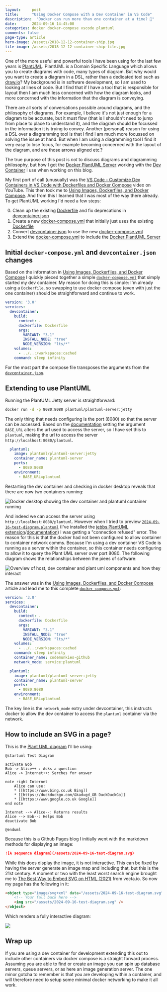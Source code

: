 ```yaml
---
layout: 	post
title:  	"Using Docker Compose with a Dev Container in VS Code"
description:  "Docker can run more than one container at a time? 🤯"
date:   	2024-09-16 14:45:00
categories: docker docker-compose vscode plantuml
comments: false
page-type: article
hero-image: /assets/2018-12-12-container-ship.jpg
tile-image: /assets/2018-12-12-container-ship-tile.jpg
---
```


One of the more useful and powerful tools I have been using for the last few years is [PlantUML](https://plantuml.com/). PlantUML is a Domain Specific Language which allows you to create diagrams with code, many types of diagram. But why would you want to create a diagram in a DSL, rather than a dedicated tool such as [draw.io](https://www.drawio.com/)? My background is in software development, so I am used to looking at lines of code. But I find that if I have a tool that is responsible for layout then I am much less concerned with how the diagram looks, and more concerned with the information that the diagram is conveying.

There are all sorts of conversations possible around diagrams, and the philosophy of diagrams. For example, I believe it's not just enough for a diagram to be accurate, but it must flow (that is I shouldn't need to jump from place to place to understand it), and the diagram should be focussed in the information it is trying to convey. Another (personal) reason for using a DSL over a diagramming tool is that I find I am much more focussed on solving the issue at hand. But when I am using a diagramming tool I find it very easy to lose focus, for example becoming concerned with the layout of the diagram, and are those arrows aligned etc.?

The true purpose of this post is *not* to discuss diagrams and diagramming philosophy, but how I got the [Docker PlantUML Server](https://hub.docker.com/r/plantuml/plantuml-server) working with the [Dev Container](https://github.com/steve-codemunkies/steve-codemunkies.github.io/blob/main/.devcontainer/Dockerfile) I use when working on this blog.

My first port of call (unusually) was the [VS Code - Customize Dev Containers in VS Code with Dockerfiles and Docker Compose](https://youtu.be/p9L7YFqHGk4?si=E5SK21VF3hxStEWs) video on YouTube. This then took me to [Using Images, Dockerfiles, and Docker Compose](https://containers.dev/guide/dockerfile). And from this I learned that I was most of the way there already. To get PlantUML working I'd need a few steps:

0. Clean up the existing [Dockerfile](https://github.com/steve-codemunkies/steve-codemunkies.github.io/blob/main/.devcontainer/Dockerfile) and fix deprecations in [devcontainer.json](https://github.com/steve-codemunkies/steve-codemunkies.github.io/blob/main/.devcontainer/devcontainer.json)
1. Create a new [docker-compose.yml](https://github.com/steve-codemunkies/steve-codemunkies.github.io/blob/main/.devcontainer/docker-compose.yml) that initially just uses the existing [Dockerfile](https://github.com/steve-codemunkies/steve-codemunkies.github.io/blob/main/.devcontainer/Dockerfile)
2. Convert [devcontainer.json](https://github.com/steve-codemunkies/steve-codemunkies.github.io/blob/main/.devcontainer/devcontainer.json) to use the new [docker-compose.yml](https://github.com/steve-codemunkies/steve-codemunkies.github.io/blob/main/.devcontainer/docker-compose.yml)
3. Extend the [docker-compose.yml](https://github.com/steve-codemunkies/steve-codemunkies.github.io/blob/main/.devcontainer/docker-compose.yml) to include the [Docker PlantUML Server](https://hub.docker.com/r/plantuml/plantuml-server)

## Initial `docker-compose.yml` and `devcontainer.json` changes

Based on the information in [Using Images, Dockerfiles, and Docker Compose](https://containers.dev/guide/dockerfile) I quickly pieced together a simple [`docker-compose.yml`](https://github.com/steve-codemunkies/steve-codemunkies.github.io/blob/main/.devcontainer/docker-compose.yml) that simply started my dev container. My reason for doing this is simple: I'm already using a `Dockerfile`, so swapping to use docker compose (even with just the one container) should be straightforward and continue to work.

```yaml
version: '3.0'
services:
  devcontainer:
    build:
      context: .
      dockerfile: Dockerfile
      args:
        VARIANT: "3.1"
        INSTALL_NODE: "true"
        NODE_VERSION: "lts/*"
    volumes:
      - ../..:/workspaces:cached
    command: sleep infinity
```

For the most part the compose file transposes the arguments from the [`devcontainer.json`](https://github.com/steve-codemunkies/steve-codemunkies.github.io/blob/main/.devcontainer/devcontainer.json).

## Extending to use PlantUML

Running the PlantUML Jetty server is straightforward:

```sh
docker run -d -p 8080:8080 plantuml/plantuml-server:jetty
```

The only thing that needs configuring is the port (8080) so that the server can be accessed. Based on the [documentation](https://github.com/plantuml/plantuml-server) setting the argument `BASE_URL` alters the url used to access the server, so I have set this to `plantuml`, making the url to access the server `http://localhost:8080/plantuml`.

```yml
  plantuml:
    image: plantuml/plantuml-server:jetty
    container_name: plantuml-server
    ports:
      - 8080:8080
    environment:
      - BASE_URL=plantuml
```

Restarting the dev container and checking in docker desktop reveals that there are now two containers running:

![Docker desktop showing the dev container and plantuml container running](/assets/2024-09-16-docker-desktop.png)

And indeed we can access the server using `http://localhost:8080/plantuml`. However when I tried to preview [`2024-09-16-test-diagram.plantuml`](https://github.com/steve-codemunkies/steve-codemunkies.github.io/blob/main/assets/2024-09-16-test-diagram.plantuml) (I've installed the [jebbs PlantUML extension](https://marketplace.visualstudio.com/items?itemName=jebbs.plantuml)/[documentation](https://github.com/qjebbs/vscode-plantuml)) I was getting a "connection refused" error. The reason for this is that the docker had not been configured to allow container to container network comms. Because I'm using a dev container VS Code is running as a server within the container, so this container needs configuring to allow it to query the Plant UML server over port 8080. The following diagram shows the relationships between the piees of software:

![Overview of host, dev container and plant uml components and how they interact](/assets/2024-09-16-vscode-docker.png)

The answer was in the [Using Images, Dockerfiles, and Docker Compose](https://containers.dev/guide/dockerfile) article and lead me to this complete [`docker-compose.yml`](https://github.com/steve-codemunkies/steve-codemunkies.github.io/blob/main/.devcontainer/docker-compose.yml):

```yaml
version: '3.0'
services:
  devcontainer:
    build:
      context: .
      dockerfile: Dockerfile
      args:
        VARIANT: "3.1"
        INSTALL_NODE: "true"
        NODE_VERSION: "lts/*"
    volumes:
      - ../..:/workspaces:cached
    command: sleep infinity
    container_name: codemunkies-github
    network_mode: service:plantuml

  plantuml:
    image: plantuml/plantuml-server:jetty
    container_name: plantuml-server
    ports:
      - 8080:8080
    environment:
      - BASE_URL=plantuml
```

The key line is the `network_mode` extry under devcontainer, this instructs docker to allow the dev container to access the `plantuml` container via the network.

## How to include an SVG in a page?

This is the [Plant UML diagram](/assets/2024-09-16-test-diagram.plantuml) I'll be using:

```plantuml
@startuml Test Diagram

activate Bob
Bob -> Alice++ : Asks a question
Alice -> Internet++: Serches for answer

note right Internet
    Alice can use:
    * [[https://www.bing.co.uk Bing]]
    * [[https://duckduckgo.com/&kad=gd_GB DuckDuckGo]]
    * [[https://www.google.co.uk Google]]
end note

Internet --> Alice--: Returns results
Alice --> Bob--: Helps Bob
deactivate Bob

@enduml
```

Because this is a Github Pages blog I initially went with the markdown methods for displaying an image:

```md
![A sequence diagram](/assets/2024-09-16-test-diagram.svg)
```

While this does display the image, it is not interactive. This can be fixed by having the server generate an image map and including that, but this is the 21st century. A moment or two with the least worst search engine brought me to [The Best Way to Embed SVG on HTML (2021)](https://vecta.io/blog/best-way-to-embed-svg) from vecta.io. So now my page has the following in it:

```html
<object type="image/svg+xml" data="/assets/2024-09-16-test-diagram.svg">
    <!-- Your fall back here -->
    <img src="/assets/2024-09-16-test-diagram.svg" />
</object>
```

Which renders a fully interactive diagram:

<object type="image/svg+xml" data="/assets/2024-09-16-test-diagram.svg">
    <!-- Your fall back here -->
    <img src="/assets/2024-09-16-test-diagram.svg" />
</object>

## Wrap up

If you are using a dev container for development extending this out to include other containers via docker compose is a straight forward process. Assuming you are able to find or create an image you can spin up database servers, queue servers, or as here an image generation server. The one minor gotcha to remember is that you are developing within a container, and will therefore need to setup some minimal docker networking to make it all work.
